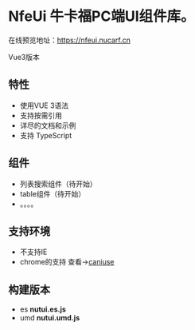 # NfeUi 牛卡福PC端UI组件库。

在线预览地址：https://nfeui.nucarf.cn  

Vue3版本 
## 特性

* 使用VUE 3语法
* 支持按需引用
* 详尽的文档和示例
* 支持 TypeScript

## 组件

* 列表搜索组件（待开始）
* table组件（待开始）
* 。。。。
## 支持环境

* 不支持IE
* chrome的支持 查看->[caniuse](https://caniuse.com/es6-module-dynamic-import)


## 构建版本

* es **nutui.es.js**
* umd **nutui.umd.js**



